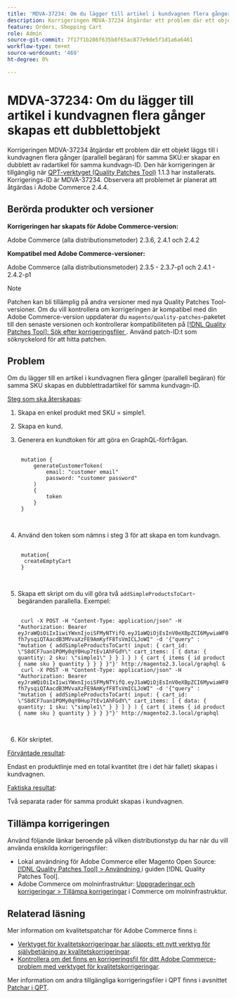```yaml
---
title: 'MDVA-37234: Om du lägger till artikel i kundvagnen flera gånger skapas ett dubblettobjekt'
description: Korrigeringen MDVA-37234 åtgärdar ett problem där ett objekt läggs till i kundvagnen flera gånger (parallell begäran) för samma SKU:er skapar en dubblett av radartikel för samma kundvagn-ID. Den här korrigeringen är tillgänglig när [QPT-verktyget (Quality Patches Tool)](https://experienceleague.adobe.com/en/docs/commerce-knowledge-base/kb/announcements/commerce-announcements/magento-quality-patches-released-new-tool-to-self-serve-quality-patches) 1.1.3 är installerat. Korrigerings-ID är MDVA-37234. Observera att problemet är planerat att åtgärdas i Adobe Commerce 2.4.4.
feature: Orders, Shopping Cart
role: Admin
source-git-commit: 7f17f1b286f635b8f65ac877e9de5f1d1a6a6461
workflow-type: tm+mt
source-wordcount: '469'
ht-degree: 0%

---
```


# MDVA-37234: Om du lägger till artikel i kundvagnen flera gånger skapas ett dubblettobjekt

Korrigeringen MDVA-37234 åtgärdar ett problem där ett objekt läggs till i kundvagnen flera gånger (parallell begäran) för samma SKU:er skapar en dubblett av radartikel för samma kundvagn-ID. Den här korrigeringen är tillgänglig när [QPT-verktyget (Quality Patches Tool)](https://experienceleague.adobe.com/en/docs/commerce-knowledge-base/kb/announcements/commerce-announcements/magento-quality-patches-released-new-tool-to-self-serve-quality-patches) 1.1.3 har installerats. Korrigerings-ID är MDVA-37234. Observera att problemet är planerat att åtgärdas i Adobe Commerce 2.4.4.

## Berörda produkter och versioner

**Korrigeringen har skapats för Adobe Commerce-version:**

Adobe Commerce (alla distributionsmetoder) 2.3.6, 2.4.1 och 2.4.2

**Kompatibel med Adobe Commerce-versioner:**

Adobe Commerce (alla distributionsmetoder) 2.3.5 - 2.3.7-p1 och 2.4.1 - 2.4.2-p1

>[!NOTE]
>
>Patchen kan bli tillämplig på andra versioner med nya Quality Patches Tool-versioner. Om du vill kontrollera om korrigeringen är kompatibel med din Adobe Commerce-version uppdaterar du `magento/quality-patches`-paketet till den senaste versionen och kontrollerar kompatibiliteten på [[!DNL Quality Patches Tool]: Sök efter korrigeringsfiler ](https://experienceleague.adobe.com/en/docs/commerce-knowledge-base/kb/announcements/commerce-announcements/magento-quality-patches-released-new-tool-to-self-serve-quality-patches). Använd patch-ID:t som söknyckelord för att hitta patchen.

## Problem

Om du lägger till en artikel i kundvagnen flera gånger (parallell begäran) för samma SKU skapas en dubblettradartikel för samma kundvagn-ID.

<u>Steg som ska återskapas</u>:

1. Skapa en enkel produkt med SKU = simple1.
1. Skapa en kund.
1. Generera en kundtoken för att göra en GraphQL-förfrågan.

   <pre>
    <code class="language-graphql">
    mutation {
        generateCustomerToken(
            email: "customer email"
            password: "customer password"
        )
        {
            token
        }
    }
    </code>
    </pre>

1. Använd den token som nämns i steg 3 för att skapa en tom kundvagn.

   <pre>
    <code class="language-graphql">
    mutation{
     createEmptyCart
    }
    </code>
    </pre>

1. Skapa ett skript om du vill göra två `addSimpleProductsToCart`-begäranden parallella. Exempel:

   <pre>
    <code class="language-#!/bin/bash">
    curl -X POST -H "Content-Type: application/json" -H "Authorization: Bearer eyJraWQiOiIxIiwiYWxnIjoiSFMyNTYifQ.eyJ1aWQiOjEsInV0eXBpZCI6MywiaWF0IjoxNjIzOTUyNjcwLCJleHAiOjE2MjM5NTYyNzB9.-fh7ysqiQTAacdB3MVvaXzFE9AmKyfF8TsVmICLJoWI" -d '{"query" : "mutation { addSimpleProductsToCart( input: { cart_id: \"S8dCF7uan1POMy0qY0Hup7tEv1AhFGdY\" cart_items: [ { data: { quantity: 2 sku: \"simple1\" } } ] } ) { cart { items { id product { name sku } quantity } } } }"}' http://magento2.3.local/graphql &
    curl -X POST -H "Content-Type: application/json" -H "Authorization: Bearer eyJraWQiOiIxIiwiYWxnIjoiSFMyNTYifQ.eyJ1aWQiOjEsInV0eXBpZCI6MywiaWF0IjoxNjIzOTUyNjcwLCJleHAiOjE2MjM5NTYyNzB9.-fh7ysqiQTAacdB3MVvaXzFE9AmKyfF8TsVmICLJoWI" -d '{"query" : "mutation { addSimpleProductsToCart( input: { cart_id: \"S8dCF7uan1POMy0qY0Hup7tEv1AhFGdY\" cart_items: [ { data: { quantity: 1 sku: \"simple1\" } } ] } ) { cart { items { id product { name sku } quantity } } } }"}' http://magento2.3.local/graphql
    </code>
    </pre>

1. Kör skriptet.

<u>Förväntade resultat</u>:

Endast en produktlinje med en total kvantitet (tre i det här fallet) skapas i kundvagnen.

<u>Faktiska resultat</u>:

Två separata rader för samma produkt skapas i kundvagnen.

## Tillämpa korrigeringen

Använd följande länkar beroende på vilken distributionstyp du har när du vill använda enskilda korrigeringsfiler:

* Lokal användning för Adobe Commerce eller Magento Open Source: [[!DNL Quality Patches Tool] > Användning ](/help/tools/quality-patches-tool/usage.md) i guiden [!DNL Quality Patches Tool].
* Adobe Commerce om molninfrastruktur: [Uppgraderingar och korrigeringar > Tillämpa korrigeringar](https://experienceleague.adobe.com/docs/commerce-cloud-service/user-guide/develop/upgrade/apply-patches.html) i Commerce om molninfrastruktur.

## Relaterad läsning

Mer information om kvalitetspatchar för Adobe Commerce finns i:

* [Verktyget för kvalitetskorrigeringar har släppts: ett nytt verktyg för självbetjäning av kvalitetskorrigeringar](https://experienceleague.adobe.com/en/docs/commerce-knowledge-base/kb/announcements/commerce-announcements/magento-quality-patches-released-new-tool-to-self-serve-quality-patches).
* [Kontrollera om det finns en korrigeringsfil för ditt Adobe Commerce-problem med verktyget för kvalitetskorrigeringar](/help/tools/quality-patches-tool/patches-available-in-qpt/check-patch-for-magento-issue-with-magento-quality-patches.md).

Mer information om andra tillgängliga korrigeringsfiler i QPT finns i avsnittet [Patchar i QPT](https://experienceleague.adobe.com/tools/commerce-quality-patches/index.html-).
